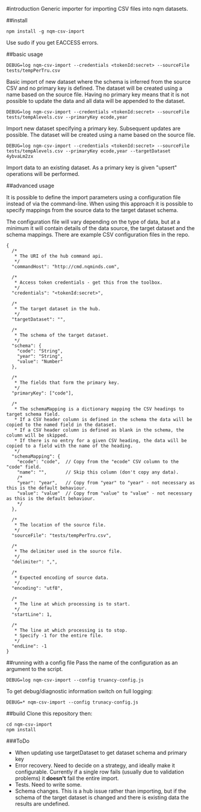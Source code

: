 #introduction
Generic importer for importing CSV files into nqm datasets.

##install

```
npm install -g nqm-csv-import
```

Use sudo if you get EACCESS errors.

##basic usage

```
DEBUG=log nqm-csv-import --credentials <tokenId:secret> --sourceFile tests/tempPerTru.csv
```

Basic import of new dataset where the schema is inferred from the source CSV and no primary key is defined. The dataset will be created using a name based on the source file. Having no primary key means that it is not possible to update the data and all data will be appended to the dataset.

```
DEBUG=log nqm-csv-import --credentials <tokenId:secret> --sourceFile tests/tempAlevels.csv --primaryKey ecode,year
```

Import new dataset specifying a primary key. Subsequent updates are possible. The dataset will be created using a name based on the source file.   

```
DEBUG=log nqm-csv-import --credentials <tokenId:secret> --sourceFile tests/tempAlevels.csv --primaryKey ecode,year --targetDataset 4ybvaLm2zx
```

Import data to an existing dataset. As a primary key is given "upsert" operations will be performed.

##advanced usage

It is possible to define the import parameters using a configuration file instead of via the command-line. When using this approach it is possible to specify mappings from the source data to the target dataset schema. 

The configuration file will vary depending on the type of data, but at a minimum it will contain details of the data source, the target dataset and the schema mappings. There are example CSV configuration files in the repo.

```
{
  /*
   * The URI of the hub command api.
   */
  "commandHost": "http://cmd.nqminds.com",

  /*
   * Access token credentials - get this from the toolbox.
   */
  "credentials": "<tokenId:secret>",

  /*
   * The target dataset in the hub.
   */
  "targetDataset": "",
  
  /*
   * The schema of the target dataset.
   */
  "schema": {
    "code": "String",
    "year": "String",
    "value": "Number"
  },
  
  /*
   * The fields that form the primary key.
   */
  "primaryKey": ["code"],

  /*
   * The schemaMapping is a dictionary mapping the CSV headings to target schema field.
   * If a CSV header column is defined in the schema the data will be copied to the named field in the dataset.
   * If a CSV header column is defined as blank in the schema, the column will be skipped.
   * If there is no entry for a given CSV heading, the data will be copied to a field with the name of the heading.
   */
  "schemaMapping": {
    "ecode": "code",  // Copy from the "ecode" CSV column to the "code" field.
    "name": "",       // Skip this column (don't copy any data).
    /*
    "year": "year",   // Copy from "year" to "year" - not necessary as this is the default behaviour.
    "value": "value"  // Copy from "value" to "value" - not necessary as this is the default behaviour.
    */
  },

  /*
   * The location of the source file.
   */
  "sourceFile": "tests/tempPerTru.csv",

  /*
   * The delimiter used in the source file.
   */
  "delimiter": ",",

  /*
   * Expected encoding of source data.
   */
  "encoding": "utf8",

  /*
   * The line at which processing is to start.
   */
  "startLine": 1,

  /*
   * The line at which processing is to stop.
   * Specify -1 for the entire file.
   */
  "endLine": -1
}
```

##running with a config file
Pass the name of the configuration as an argument to the script.

```
DEBUG=log nqm-csv-import --config truancy-config.js
```

To get debug/diagnostic information switch on full logging:

```
DEBUG=* nqm-csv-import --config trunacy-config.js
```

##build
Clone this repository then:

```
cd nqm-csv-import
npm install
```

###ToDo
- When updating use targetDataset to get dataset schema and primary key
- Error recovery. Need to decide on a strategy, and ideally make it configurable. Currently if a single row fails (usually due to validation problems) it **doesn't** fail the entire import.
- Tests. Need to write some.
- Schema changes. This is a hub issue rather than importing, but if the schema of the target dataset is changed and there is existing data the results are undefined.

